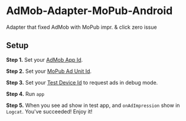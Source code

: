 # AdMob-Adapter-MoPub-Android
Adapter that fixed AdMob with MoPub impr. &amp; click zero issue

## Setup
**Step 1.** Set your [AdMob App Id](https://github.com/BusPlus/AdMob-Adapter-MoPub-Android/blob/master/app/src/main/res/values/strings.xml#L4).

**Step 2.** Set your [MoPub Ad Unit Id](https://github.com/BusPlus/AdMob-Adapter-MoPub-Android/blob/master/app/src/main/java/com/transo/admob/test/base/BaseApplication.java#L15).

**Step 3.** Set your [Test Device Id](https://github.com/BusPlus/AdMob-Adapter-MoPub-Android/blob/master/app/src/main/java/com/mopub/nativeads/GooglePlayServicesNative.java#L453) to request ads in debug mode.

**Step 4.** Run `app`

**Step 5.** When you see ad show in test app, and `onAdImpression` show in `Logcat`. You've succeeded! Enjoy it!
